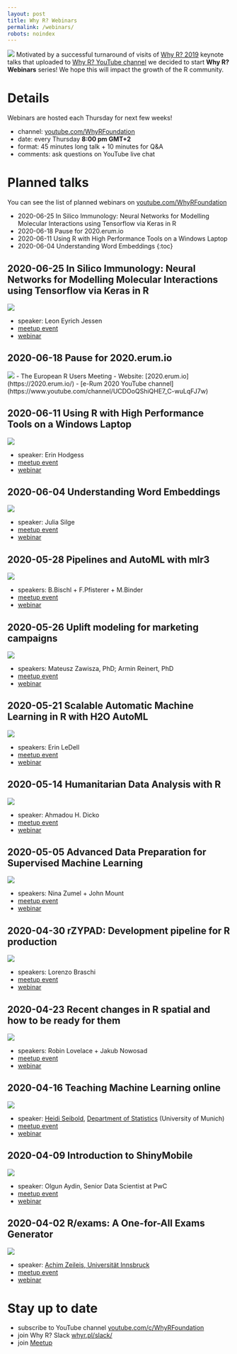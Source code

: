 ```yaml
---
layout: post
title: Why R? Webinars
permalink: /webinars/
robots: noindex
---
```


<img src="/foundation/images/fulls/webinars/webinars.jpg" class="fit image"> Motivated by a successful turnaround of visits of [Why R? 2019](whyr.pl/2019/) keynote talks 
that uploaded to [Why R? YouTube channel](https://www.youtube.com/c/WhyRFoundation) we decided to start **Why R? Webinars** series! We hope this will impact the growth of the R community.

# Details

Webinars are hosted each Thursday for next few weeks!

- channel: [youtube.com/WhyRFoundation](https://www.youtube.com/c/WhyRFoundation)
- date: every Thursday **8:00 pm GMT+2**
- format: 45 minutes long talk + 10 minutes for Q&A 
- comments: ask questions on YouTube live chat

# Planned talks

You can see the list of planned webinars on [youtube.com/WhyRFoundation](https://www.youtube.com/c/WhyRFoundation)

* 2020-06-25 In Silico Immunology: Neural Networks for Modelling Molecular Interactions using Tensorflow via Keras in R
* 2020-06-18 Pause for 2020.erum.io
* 2020-06-11 Using R with High Performance Tools on a Windows Laptop
* 2020-06-04 Understanding Word Embeddings
{:toc}

## 2020-06-25 In Silico Immunology: Neural Networks for Modelling Molecular Interactions using Tensorflow via Keras in R

<img src="/foundation/images/fulls/webinars/leon.jpg" class="fit image">

- speaker: Leon Eyrich Jessen
- [meetup event](https://www.meetup.com/Spotkania-Entuzjastow-R-Warsaw-R-Users-Group-Meetup/events/271185501/)
- [webinar](https://youtu.be/ApGL2gBPHY4)


## 2020-06-18 Pause for 2020.erum.io

<img src="/foundation/images/fulls/webinars/erum.jpg" class="fit image">
- The European R Users Meeting
- Website: [2020.erum.io](https://2020.erum.io/)
- [e-Rum 2020 YouTube channel](https://www.youtube.com/channel/UCDOoQShiQHE7_C-wuLqFJ7w)

## 2020-06-11 Using R with High Performance Tools on a Windows Laptop

<img src="/foundation/images/fulls/webinars/erin_h.jpg" class="fit image">

- speaker: Erin Hodgess
- [meetup event](https://www.meetup.com/Spotkania-Entuzjastow-R-Warsaw-R-Users-Group-Meetup/events/270606861)
- [webinar](https://youtu.be/vPDDpwGfvLc)


## 2020-06-04 Understanding Word Embeddings

<img src="/foundation/images/fulls/webinars/julia.jpg" class="fit image">

- speaker: Julia Silge
- [meetup event](https://www.meetup.com/Spotkania-Entuzjastow-R-Warsaw-R-Users-Group-Meetup/events/270606680/)
- [webinar](https://youtu.be/ke03DGvT8uU)


## 2020-05-28 Pipelines and AutoML with mlr3

<img src="/foundation/images/fulls/webinars/mlr.jpg" class="fit image">

- speakers: B.Bischl + F.Pfisterer + M.Binder
- [meetup event](https://www.meetup.com/Spotkania-Entuzjastow-R-Warsaw-R-Users-Group-Meetup/events/270316329/)
- [webinar](https://www.youtube.com/watch?v=4r8K3GO5wk4)


## 2020-05-26 Uplift modeling for marketing campaigns

<img src="/foundation/images/fulls/webinars/mck.jpg" class="fit image">

- speakers: Mateusz Zawisza, PhD; Armin Reinert, PhD
- [meetup event](https://www.meetup.com/pl-PL/Spotkania-Entuzjastow-R-Warsaw-R-Users-Group-Meetup/events/270506190/)
- [webinar](https://www.youtube.com/watch?v=mZCBBGlQWcE)

## 2020-05-21 Scalable Automatic Machine Learning in R with H2O AutoML

<img src="/foundation/images/fulls/webinars/erin.jpg" class="fit image">

- speakers: Erin LeDell
- [meetup event](https://www.meetup.com/Spotkania-Entuzjastow-R-Warsaw-R-Users-Group-Meetup/events/270193513/)
- [webinar](https://www.youtube.com/watch?v=DjzKTeIIxOY&feature=youtu.be)


## 2020-05-14 Humanitarian Data Analysis with R

<img src="/foundation/images/fulls/webinars/dicko.jpg" class="fit image">

- speaker: Ahmadou H. Dicko 
- [meetup event](https://www.meetup.com/Spotkania-Entuzjastow-R-Warsaw-R-Users-Group-Meetup/events/270193497/)
- [webinar](https://youtu.be/V3UX9ml0o6o)


## 2020-05-05 Advanced Data Preparation for Supervised Machine Learning

<img src="/foundation/images/fulls/webinars/nina.jpg" class="fit image">

- speakers: Nina Zumel + John Mount
- [meetup event](https://www.meetup.com/Spotkania-Entuzjastow-R-Warsaw-R-Users-Group-Meetup/events/270193478/)
- [webinar](https://youtu.be/sniHkkrAsOc)


## 2020-04-30 rZYPAD: Development pipeline for R production

<img src="/foundation/images/fulls/webinars/lorenzo.jpg" class="fit image">

- speakers: Lorenzo Braschi
- [meetup event](https://www.meetup.com/Spotkania-Entuzjastow-R-Warsaw-R-Users-Group-Meetup/events/270193445/)
- [webinar](https://youtu.be/YyG8E1DdhX0)

## 2020-04-23 Recent changes in R spatial and how to be ready for them

<img src="/foundation/images/fulls/webinars/spatial.jpg" class="fit image">

- speakers: Robin Lovelace + Jakub Nowosad
- [meetup event](https://www.meetup.com/Spotkania-Entuzjastow-R-Warsaw-R-Users-Group-Meetup/events/269807574/)
- [webinar](https://www.youtube.com/watch?v=Va0STgco7-4)

## 2020-04-16 Teaching Machine Learning online

<img src="/foundation/images/fulls/webinars/heidi.jpg" class="fit image">

- speaker: [Heidi Seibold](https://www.researchgate.net/profile/Heidi_Seibold), [Department of Statistics](https://statsatlmu.tumblr.com/) (University of Munich)
- [meetup event](https://www.meetup.com/Spotkania-Entuzjastow-R-Warsaw-R-Users-Group-Meetup/events/269807399/) 
- [webinar](https://www.youtube.com/watch?v=jPQJTVa-GsQ) 


## 2020-04-09 Introduction to ShinyMobile

<img src="/foundation/images/fulls/webinars/olgun.jpg" class="fit image">

- speaker: Olgun Aydin, Senior Data Scientist at PwC
- [meetup event](https://www.meetup.com/Spotkania-Entuzjastow-R-Warsaw-R-Users-Group-Meetup/events/269754753/) 
- [webinar](https://www.youtube.com/watch?v=TJsu0S9_WY4)

## 2020-04-02 R/exams: A One-for-All Exams Generator

<img src="/foundation/images/fulls/webinars/achim.jpg" class="fit image">

- speaker: [Achim Zeileis, Universität Innsbruck](https://eeecon.uibk.ac.at/~zeileis/)
- [meetup event](https://www.meetup.com/Spotkania-Entuzjastow-R-Warsaw-R-Users-Group-Meetup/events/269589118/) 
- [webinar](https://www.youtube.com/watch?v=PnyCR7q4P4Q) 

# Stay up to date

- subscribe to YouTube channel [youtube.com/c/WhyRFoundation](https://www.youtube.com/c/WhyRFoundation)
- join Why R? Slack [whyr.pl/slack/](http://whyr.pl/slack/)
- join [Meetup](https://www.meetup.com/Spotkania-Entuzjastow-R-Warsaw-R-Users-Group-Meetup/events/269589118/)
